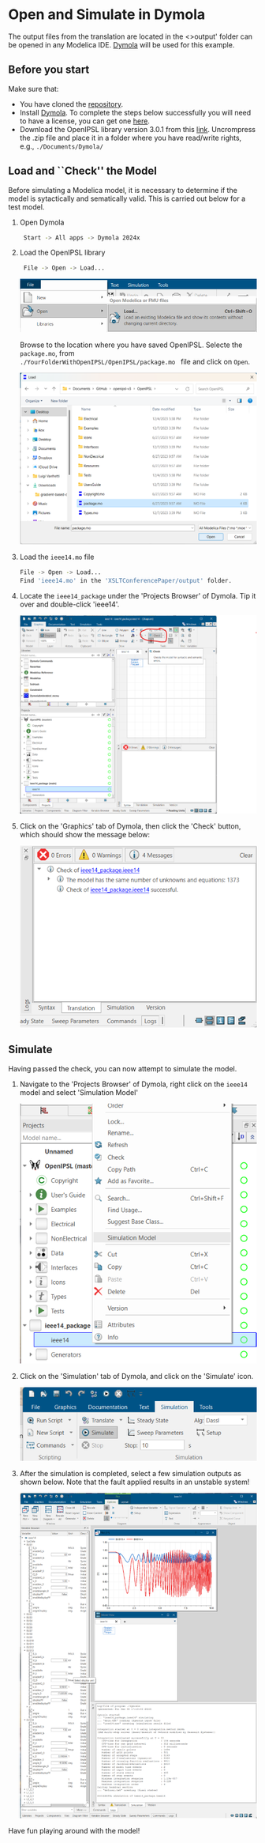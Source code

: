 # Open and Simulate in Dymola

The output files from the translation are located in the <>output' folder can be opened in any Modelica IDE. [Dymola](https://dymola.com/) will be used for this example.


## Before you start

Make sure that:
- You have cloned the [repository](https://github.com/alSETLab/XSLTConferencePaper/).
- Install [Dymola](https://discover.3ds.com/free-trial-version-of-dymola-for-windows). To complete the steps below successfully you will need to have a license, you can get one [here](https://www.claytex.com/about-us/contact-us/).
- Download the OpenIPSL library version 3.0.1 from this [link](https://github.com/OpenIPSL/OpenIPSL/releases/tag/v3.0.1). Uncrompress the .zip file and place it in a folder where you have read/write rights, e.g., <code>./Documents/Dymola/</code>

## Load and ``Check'' the Model

Before simulating a Modelica model, it is necessary to determine if the model is sytactically and sematically valid. This is carried out below for a test model.

1. Open Dymola

   ```bash
    Start -> All apps -> Dymola 2024x
   ```

2. Load the OpenIPSL library

   ```bash
    File -> Open -> Load...
   ```
   
   ![Dymola Load](../images/dymola/01_loadopenipsl.png)

   Browse to the location where you have saved OpenIPSL. Selecte the <code>package.mo</code>, from <code> ./YourFolderWithOpenIPSL/OpenIPSL/package.mo </code> file and click on <code>Open</code>.

   ![Dymola Load Package](../images/dymola/02_loadpackage.png)


3. Load the <code>ieee14.mo</code> file
   ```bash 
   File -> Open -> Load...
   Find 'ieee14.mo' in the 'XSLTConferencePaper/output' folder.
   ```

4. Locate the <code>ieee14_package</code> under the 'Projects Browser' of Dymola. Tip it over and double-click 'ieee14'.

   ![Projects Browser](../images/dymola/03_check.png)

5. Click on the 'Graphics' tab of Dymola, then click the 'Check' button, which should show the message below:

   ![Check](../images/dymola/04_log.png)

## Simulate
Having passed the check, you can now attempt to simulate the model.

1. Navigate to the 'Projects Browser' of Dymola, right click on the <code>ieee14</code> model and select 'Simulation Model'

   ![Simulation Model](../images/dymola/05_simulationmodel.png)

2. Click on the 'Simulation' tab of Dymola, and click on the 'Simulate' icon.

   ![Simulation Model](../images/dymola/06_simulate.png)

3. After the simulation is completed, select a few simulation outputs as shown below. Note that the fault applied results in an unstable system!

   ![Simulation Result](../images/dymola/07_simoutput.png)

Have fun playing around with the model!